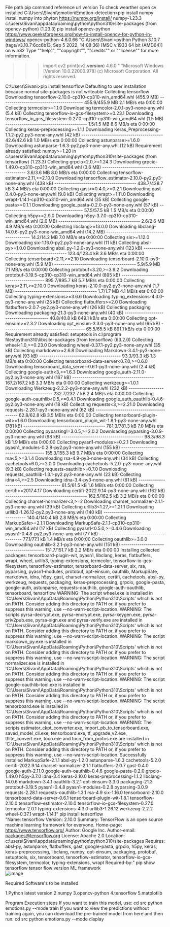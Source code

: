 File path	pip command	reference url	version	To check wearther open cv installed
C:\Users\Sivani\emotion\Emotion-detection>pip install numpy	install numpy into phyton	https://numpy.org/install/	numpy-1.23.3	
c:\users\Sivani\appdata\roaming\python\python310\site-packages (from opencv-python) (1.23.3)	pip install opencv-python	https://www.geeksforgeeks.org/how-to-install-opencv-for-python-in-windows/	opencv-python-4.6.0.66	"C:\Users\Sivani>python
Python 3.10.7 (tags/v3.10.7:6cc6b13, Sep  5 2022, 14:08:36) [MSC v.1933 64 bit (AMD64)] on win32
Type ""help"", ""copyright"", ""credits"" or ""license"" for more information.
>>> import cv2
>>> print(cv2.__version__)
4.6.0
>>>"
"Microsoft Windows [Version 10.0.22000.978]
(c) Microsoft Corporation. All rights reserved.

C:\Users\Sivani>pip install tensorflow
Defaulting to user installation because normal site-packages is not writeable
Collecting tensorflow
  Downloading tensorflow-2.10.0-cp310-cp310-win_amd64.whl (455.9 MB)
     ---------------------------------------- 455.9/455.9 MB 2.1 MB/s eta 0:00:00
Collecting termcolor>=1.1.0
  Downloading termcolor-2.0.1-py3-none-any.whl (5.4 kB)
Collecting tensorflow-io-gcs-filesystem>=0.23.1
  Downloading tensorflow_io_gcs_filesystem-0.27.0-cp310-cp310-win_amd64.whl (1.5 MB)
     ---------------------------------------- 1.5/1.5 MB 8.6 MB/s eta 0:00:00
Collecting keras-preprocessing>=1.1.1
  Downloading Keras_Preprocessing-1.1.2-py2.py3-none-any.whl (42 kB)
     ---------------------------------------- 42.6/42.6 kB 1.0 MB/s eta 0:00:00
Collecting astunparse>=1.6.0
  Downloading astunparse-1.6.3-py2.py3-none-any.whl (12 kB)
Requirement already satisfied: numpy>=1.20 in c:\users\Sivani\appdata\roaming\python\python310\site-packages (from tensorflow) (1.23.3)
Collecting grpcio<2.0,>=1.24.3
  Downloading grpcio-1.49.0-cp310-cp310-win_amd64.whl (3.6 MB)
     ---------------------------------------- 3.6/3.6 MB 8.0 MB/s eta 0:00:00
Collecting tensorflow-estimator<2.11,>=2.10.0
  Downloading tensorflow_estimator-2.10.0-py2.py3-none-any.whl (438 kB)
     ---------------------------------------- 438.7/438.7 kB 3.4 MB/s eta 0:00:00
Collecting gast<=0.4.0,>=0.2.1
  Downloading gast-0.4.0-py3-none-any.whl (9.8 kB)
Collecting wrapt>=1.11.0
  Downloading wrapt-1.14.1-cp310-cp310-win_amd64.whl (35 kB)
Collecting google-pasta>=0.1.1
  Downloading google_pasta-0.2.0-py3-none-any.whl (57 kB)
     ---------------------------------------- 57.5/57.5 kB 1.5 MB/s eta 0:00:00
Collecting h5py>=2.9.0
  Downloading h5py-3.7.0-cp310-cp310-win_amd64.whl (2.6 MB)
     ---------------------------------------- 2.6/2.6 MB 4.9 MB/s eta 0:00:00
Collecting libclang>=13.0.0
  Downloading libclang-14.0.6-py2.py3-none-win_amd64.whl (14.2 MB)
     ---------------------------------------- 14.2/14.2 MB 7.0 MB/s eta 0:00:00
Collecting six>=1.12.0
  Downloading six-1.16.0-py2.py3-none-any.whl (11 kB)
Collecting absl-py>=1.0.0
  Downloading absl_py-1.2.0-py3-none-any.whl (123 kB)
     ---------------------------------------- 123.4/123.4 kB 3.6 MB/s eta 0:00:00
Collecting tensorboard<2.11,>=2.10
  Downloading tensorboard-2.10.0-py3-none-any.whl (5.9 MB)
     ---------------------------------------- 5.9/5.9 MB 7.1 MB/s eta 0:00:00
Collecting protobuf<3.20,>=3.9.2
  Downloading protobuf-3.19.5-cp310-cp310-win_amd64.whl (895 kB)
     ---------------------------------------- 895.7/895.7 kB 5.7 MB/s eta 0:00:00
Collecting keras<2.11,>=2.10.0
  Downloading keras-2.10.0-py2.py3-none-any.whl (1.7 MB)
     ---------------------------------------- 1.7/1.7 MB 4.1 MB/s eta 0:00:00
Collecting typing-extensions>=3.6.6
  Downloading typing_extensions-4.3.0-py3-none-any.whl (25 kB)
Collecting flatbuffers>=2.0
  Downloading flatbuffers-2.0.7-py2.py3-none-any.whl (26 kB)
Collecting packaging
  Downloading packaging-21.3-py3-none-any.whl (40 kB)
     ---------------------------------------- 40.8/40.8 kB 649.1 kB/s eta 0:00:00
Collecting opt-einsum>=2.3.2
  Downloading opt_einsum-3.3.0-py3-none-any.whl (65 kB)
     ---------------------------------------- 65.5/65.5 kB 891.1 kB/s eta 0:00:00
Requirement already satisfied: setuptools in c:\program files\python310\lib\site-packages (from tensorflow) (63.2.0)
Collecting wheel<1.0,>=0.23.0
  Downloading wheel-0.37.1-py2.py3-none-any.whl (35 kB)
Collecting markdown>=2.6.8
  Downloading Markdown-3.4.1-py3-none-any.whl (93 kB)
     ---------------------------------------- 93.3/93.3 kB 1.3 MB/s eta 0:00:00
Collecting tensorboard-data-server<0.7.0,>=0.6.0
  Downloading tensorboard_data_server-0.6.1-py3-none-any.whl (2.4 kB)
Collecting google-auth<3,>=1.6.3
  Downloading google_auth-2.11.0-py2.py3-none-any.whl (167 kB)
     ---------------------------------------- 167.2/167.2 kB 3.3 MB/s eta 0:00:00
Collecting werkzeug>=1.0.1
  Downloading Werkzeug-2.2.2-py3-none-any.whl (232 kB)
     ---------------------------------------- 232.7/232.7 kB 2.4 MB/s eta 0:00:00
Collecting google-auth-oauthlib<0.5,>=0.4.1
  Downloading google_auth_oauthlib-0.4.6-py2.py3-none-any.whl (18 kB)
Collecting requests<3,>=2.21.0
  Downloading requests-2.28.1-py3-none-any.whl (62 kB)
     ---------------------------------------- 62.8/62.8 kB 3.5 MB/s eta 0:00:00
Collecting tensorboard-plugin-wit>=1.6.0
  Downloading tensorboard_plugin_wit-1.8.1-py3-none-any.whl (781 kB)
     ---------------------------------------- 781.3/781.3 kB 7.0 MB/s eta 0:00:00
Collecting pyparsing!=3.0.5,>=2.0.2
  Downloading pyparsing-3.0.9-py3-none-any.whl (98 kB)
     ---------------------------------------- 98.3/98.3 kB 1.9 MB/s eta 0:00:00
Collecting pyasn1-modules>=0.2.1
  Downloading pyasn1_modules-0.2.8-py2.py3-none-any.whl (155 kB)
     ---------------------------------------- 155.3/155.3 kB 9.7 MB/s eta 0:00:00
Collecting rsa<5,>=3.1.4
  Downloading rsa-4.9-py3-none-any.whl (34 kB)
Collecting cachetools<6.0,>=2.0.0
  Downloading cachetools-5.2.0-py3-none-any.whl (9.3 kB)
Collecting requests-oauthlib>=0.7.0
  Downloading requests_oauthlib-1.3.1-py2.py3-none-any.whl (23 kB)
Collecting idna<4,>=2.5
  Downloading idna-3.4-py3-none-any.whl (61 kB)
     ---------------------------------------- 61.5/61.5 kB 1.6 MB/s eta 0:00:00
Collecting certifi>=2017.4.17
  Downloading certifi-2022.9.14-py3-none-any.whl (162 kB)
     ---------------------------------------- 162.5/162.5 kB 3.2 MB/s eta 0:00:00
Collecting charset-normalizer<3,>=2
  Downloading charset_normalizer-2.1.1-py3-none-any.whl (39 kB)
Collecting urllib3<1.27,>=1.21.1
  Downloading urllib3-1.26.12-py2.py3-none-any.whl (140 kB)
     ---------------------------------------- 140.4/140.4 kB 2.8 MB/s eta 0:00:00
Collecting MarkupSafe>=2.1.1
  Downloading MarkupSafe-2.1.1-cp310-cp310-win_amd64.whl (17 kB)
Collecting pyasn1<0.5.0,>=0.4.6
  Downloading pyasn1-0.4.8-py2.py3-none-any.whl (77 kB)
     ---------------------------------------- 77.1/77.1 kB 1.4 MB/s eta 0:00:00
Collecting oauthlib>=3.0.0
  Downloading oauthlib-3.2.1-py3-none-any.whl (151 kB)
     ---------------------------------------- 151.7/151.7 kB 2.2 MB/s eta 0:00:00
Installing collected packages: tensorboard-plugin-wit, pyasn1, libclang, keras, flatbuffers, wrapt, wheel, urllib3, typing-extensions, termcolor, tensorflow-io-gcs-filesystem, tensorflow-estimator, tensorboard-data-server, six, rsa, pyparsing, pyasn1-modules, protobuf, opt-einsum, oauthlib, MarkupSafe, markdown, idna, h5py, gast, charset-normalizer, certifi, cachetools, absl-py, werkzeug, requests, packaging, keras-preprocessing, grpcio, google-pasta, google-auth, astunparse, requests-oauthlib, google-auth-oauthlib, tensorboard, tensorflow
  WARNING: The script wheel.exe is installed in 'C:\Users\Sivani\AppData\Roaming\Python\Python310\Scripts' which is not on PATH.
  Consider adding this directory to PATH or, if you prefer to suppress this warning, use --no-warn-script-location.
  WARNING: The scripts pyrsa-decrypt.exe, pyrsa-encrypt.exe, pyrsa-keygen.exe, pyrsa-priv2pub.exe, pyrsa-sign.exe and pyrsa-verify.exe are installed in 'C:\Users\Sivani\AppData\Roaming\Python\Python310\Scripts' which is not on PATH.
  Consider adding this directory to PATH or, if you prefer to suppress this warning, use --no-warn-script-location.
  WARNING: The script markdown_py.exe is installed in 'C:\Users\Sivani\AppData\Roaming\Python\Python310\Scripts' which is not on PATH.
  Consider adding this directory to PATH or, if you prefer to suppress this warning, use --no-warn-script-location.
  WARNING: The script normalizer.exe is installed in 'C:\Users\Sivani\AppData\Roaming\Python\Python310\Scripts' which is not on PATH.
  Consider adding this directory to PATH or, if you prefer to suppress this warning, use --no-warn-script-location.
  WARNING: The script google-oauthlib-tool.exe is installed in 'C:\Users\Sivani\AppData\Roaming\Python\Python310\Scripts' which is not on PATH.
  Consider adding this directory to PATH or, if you prefer to suppress this warning, use --no-warn-script-location.
  WARNING: The script tensorboard.exe is installed in 'C:\Users\Sivani\AppData\Roaming\Python\Python310\Scripts' which is not on PATH.
  Consider adding this directory to PATH or, if you prefer to suppress this warning, use --no-warn-script-location.
  WARNING: The scripts estimator_ckpt_converter.exe, import_pb_to_tensorboard.exe, saved_model_cli.exe, tensorboard.exe, tf_upgrade_v2.exe, tflite_convert.exe, toco.exe and toco_from_protos.exe are installed in 'C:\Users\Sivani\AppData\Roaming\Python\Python310\Scripts' which is not on PATH.
  Consider adding this directory to PATH or, if you prefer to suppress this warning, use --no-warn-script-location.
Successfully installed MarkupSafe-2.1.1 absl-py-1.2.0 astunparse-1.6.3 cachetools-5.2.0 certifi-2022.9.14 charset-normalizer-2.1.1 flatbuffers-2.0.7 gast-0.4.0 google-auth-2.11.0 google-auth-oauthlib-0.4.6 google-pasta-0.2.0 grpcio-1.49.0 h5py-3.7.0 idna-3.4 keras-2.10.0 keras-preprocessing-1.1.2 libclang-14.0.6 markdown-3.4.1 oauthlib-3.2.1 opt-einsum-3.3.0 packaging-21.3 protobuf-3.19.5 pyasn1-0.4.8 pyasn1-modules-0.2.8 pyparsing-3.0.9 requests-2.28.1 requests-oauthlib-1.3.1 rsa-4.9 six-1.16.0 tensorboard-2.10.0 tensorboard-data-server-0.6.1 tensorboard-plugin-wit-1.8.1 tensorflow-2.10.0 tensorflow-estimator-2.10.0 tensorflow-io-gcs-filesystem-0.27.0 termcolor-2.0.1 typing-extensions-4.3.0 urllib3-1.26.12 werkzeug-2.2.2 wheel-0.37.1 wrapt-1.14.1"		pip install tensorflow		
"Name: tensorflow
Version: 2.10.0
Summary: TensorFlow is an open source machine learning framework for everyone.
Home-page: https://www.tensorflow.org/
Author: Google Inc.
Author-email: packages@tensorflow.org
License: Apache 2.0
Location: c:\users\Sivani\appdata\roaming\python\python310\site-packages
Requires: absl-py, astunparse, flatbuffers, gast, google-pasta, grpcio, h5py, keras, keras-preprocessing, libclang, numpy, opt-einsum, packaging, protobuf, setuptools, six, tensorboard, tensorflow-estimator, tensorflow-io-gcs-filesystem, termcolor, typing-extensions, wrapt
Required-by:"	pip show tensorflow	tensor flow version ML framework		
![image](https://user-images.githubusercontent.com/110295819/192030375-09989403-9584-4486-9a64-373570e53d13.png)

Required Software's to be installed

1.Python latest version
2.numpy
3.opencv-python
4.tensorflow
5.matplotlib

Program Execution steps
If you want to train this model, use:
cd src
python emotions.py --mode train
If you want to view the predictions without training again, you can download the pre-trained model from here and then run:
cd src
python emotions.py --mode display
